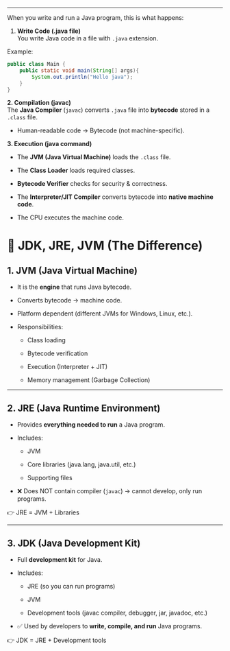 
---
When you write and run a Java program, this is what happens:

1. **Write Code (.java file)**  
    You write Java code in a file with `.java` extension.  

Example:

```java
public class Main {
	public static void main(String[] args){
		System.out.println("Hello java");
	}
}
```

**2. Compilation (javac)**  
The **Java Compiler** (`javac`) converts `.java` file into **bytecode** stored in a `.class` file.

- Human-readable code → Bytecode (not machine-specific).

**3. Execution (java command)**

- The **JVM (Java Virtual Machine)** loads the `.class` file.
    
- The **Class Loader** loads required classes.
    
- **Bytecode Verifier** checks for security & correctness.
    
- The **Interpreter/JIT Compiler** converts bytecode into **native machine code**.
    
- The CPU executes the machine code.

# 🔹 JDK, JRE, JVM (The Difference)

## 1. **JVM (Java Virtual Machine)**

- It is the **engine** that runs Java bytecode.
    
- Converts bytecode → machine code.
    
- Platform dependent (different JVMs for Windows, Linux, etc.).
    
- Responsibilities:
    
    - Class loading
        
    - Bytecode verification
        
    - Execution (Interpreter + JIT)
        
    - Memory management (Garbage Collection)
        

---

## 2. **JRE (Java Runtime Environment)**

- Provides **everything needed to run** a Java program.
    
- Includes:
    
    - JVM
        
    - Core libraries (java.lang, java.util, etc.)
        
    - Supporting files
        
- ❌ Does NOT contain compiler (`javac`) → cannot develop, only run programs.
    

👉 JRE = JVM + Libraries

---

## 3. **JDK (Java Development Kit)**

- Full **development kit** for Java.
    
- Includes:
    
    - JRE (so you can run programs)
        
    - JVM
        
    - Development tools (javac compiler, debugger, jar, javadoc, etc.)
        
- ✅ Used by developers to **write, compile, and run** Java programs.
    

👉 JDK = JRE + Development tools